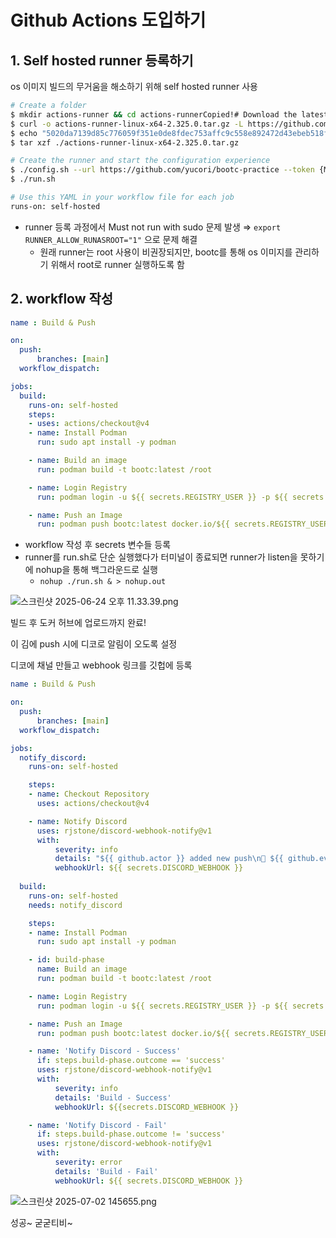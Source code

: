 # Github Actions 도입하기

## 1. Self hosted runner 등록하기

os 이미지 빌드의 무거움을 해소하기 위해 self hosted runner 사용

```bash
# Create a folder
$ mkdir actions-runner && cd actions-runnerCopied!# Download the latest runner package
$ curl -o actions-runner-linux-x64-2.325.0.tar.gz -L https://github.com/actions/runner/releases/download/v2.325.0/actions-runner-linux-x64-2.325.0.tar.gzCopied!# Optional: Validate the hash
$ echo "5020da7139d85c776059f351e0de8fdec753affc9c558e892472d43ebeb518f4  actions-runner-linux-x64-2.325.0.tar.gz" | shasum -a 256 -cCopied!# Extract the installer
$ tar xzf ./actions-runner-linux-x64-2.325.0.tar.gz

# Create the runner and start the configuration experience
$ ./config.sh --url https://github.com/yucori/bootc-practice --token {MY_TOKEN}# Last step, run it!
$ ./run.sh

# Use this YAML in your workflow file for each job
runs-on: self-hosted
```

- runner 등록 과정에서 Must not run with sudo 문제 발생
  ⇒ `export RUNNER_ALLOW_RUNASROOT="1"` 으로 문제 해결
  - 원래 runner는 root 사용이 비권장되지만, bootc를 통해 os 이미지를 관리하기 위해서 root로 runner 실행하도록 함

## 2. workflow 작성

```yaml
name : Build & Push

on:
  push:
      branches: [main]
  workflow_dispatch:

jobs:
  build:
    runs-on: self-hosted
    steps:
    - uses: actions/checkout@v4
    - name: Install Podman
      run: sudo apt install -y podman

    - name: Build an image
      run: podman build -t bootc:latest /root

    - name: Login Registry
      run: podman login -u ${{ secrets.REGISTRY_USER }} -p ${{ secrets.REGISTRY_PW }} docker.io

    - name: Push an Image
      run: podman push bootc:latest docker.io/${{ secrets.REGISTRY_USER }}/bootc:latest

```

- workflow 작성 후 secrets 변수들 등록
- runner를 run.sh로 단순 실행했다가 터미널이 종료되면 runner가 listen을 못하기에 nohup을 통해 백그라운드로 실행
  - `nohup ./run.sh & > nohup.out`

![스크린샷 2025-06-24 오후 11.33.39.png](attachment:1eb8aeec-b79f-4272-b405-18f1bae64301:스크린샷_2025-06-24_오후_11.33.39.png)

빌드 후 도커 허브에 업로드까지 완료!

이 김에 push 시에 디코로 알림이 오도록 설정

디코에 채널 만들고 webhook 링크를 깃헙에 등록

```yaml
name : Build & Push

on:
  push:
      branches: [main]
  workflow_dispatch:

jobs:
  notify_discord:
    runs-on: self-hosted

    steps:
    - name: Checkout Repository
      uses: actions/checkout@v4

    - name: Notify Discord
      uses: rjstone/discord-webhook-notify@v1
      with:
          severity: info
          details: "${{ github.actor }} added new push\n📜 ${{ github.event.head_commit.message }}"
          webhookUrl: ${{ secrets.DISCORD_WEBHOOK }}
  
  build:
    runs-on: self-hosted
    needs: notify_discord

    steps:    
    - name: Install Podman
      run: sudo apt install -y podman

    - id: build-phase
      name: Build an image
      run: podman build -t bootc:latest /root

    - name: Login Registry
      run: podman login -u ${{ secrets.REGISTRY_USER }} -p ${{ secrets.REGISTRY_PW }} docker.io

    - name: Push an Image
      run: podman push bootc:latest docker.io/${{ secrets.REGISTRY_USER }}/bootc:latest

    - name: 'Notify Discord - Success'
      if: steps.build-phase.outcome == 'success'
      uses: rjstone/discord-webhook-notify@v1
      with:
          severity: info
          details: 'Build - Success'
          webhookUrl: ${{secrets.DISCORD_WEBHOOK }}

    - name: 'Notify Discord - Fail'
      if: steps.build-phase.outcome != 'success'
      uses: rjstone/discord-webhook-notify@v1
      with:
          severity: error
          details: 'Build - Fail'
          webhookUrl: ${{ secrets.DISCORD_WEBHOOK }}

```

![스크린샷 2025-07-02 145655.png](attachment:7b9f71ef-7971-4016-956c-d99b9d06c6c9:스크린샷_2025-07-02_145655.png)

성공~ 굳굳티비~
